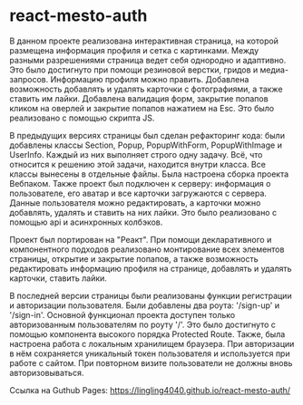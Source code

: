 # react-mesto-auth

В данном проекте реализована интерактивная страница, на которой размещена информация профиля и сетка с картинками. Между разными разрешениями страница ведет себя однородно и адаптивно. Это было достигнуто при помощи резиновой верстки, гридов и медиа-запросов. Информацию профиля можно править. Добавлена возможность добавлять и удалять карточки с фотографиями, а также ставить им лайки. Добавлена валидация форм, закрытие попапов кликом на оверлей и закрытие попапов нажатием на Esc. Это было реализовано с помощью скрипта JS.

В предыдущих версиях страницы был сделан рефакторинг кода: были добавлены классы Section, Popup, PopupWithForm, PopupWithImage и UserInfo. Каждый из них выполняет строго одну задачу. Всё, что относится к решению этой задачи, находится внутри класса. Все классы вынесены в отдельные файлы. Была настроена сборка проекта Вебпаком. Также проект был подключен к серверу: информация о пользователе, его аватар и все карточки загружаются с сервера. Данные пользователя можно редактировать, а карточки можно добавлять, удалять и ставить на них лайки. Это было реализовано с помощью api и асинхронных колбэков.

Проект был портирован на "Реакт". При помощи декларативного и компонентного подходов реализовано монтирование всех элементов страницы, открытие и закрытие попапов, а также возможность редактировать информацию профиля на странице, добавлять и удалять карточки, ставить лайки.

В последней версии страницы были реализованы функции регистрации и авторизации пользователя. Были добавлены два роута: '/sign-up' и '/sign-in'. Основной функционал проекта доступен только авторизованным пользователям по роуту '/'. Это было достигнуто с помощью компонента высокого порядка Protected Route. Также, была настроена работа с локальным хранилищем браузера. При авторизации в нём сохраняется уникальный токен пользователя и используется при работе с сайтом. При повторном визите пользователи не должны вновь авторизовываться.

Ссылка на Guthub Pages:
https://lingling4040.github.io/react-mesto-auth/
